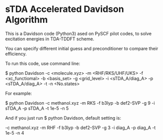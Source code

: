 sTDA Accelerated Davidson Algorithm
===================================

This is a Davidson code (Python3) ased on PySCF pilot codes, to solve excitation energies in TDA-TDDFT scheme.

You can specify different initial guess and preconditioner to compare their efficiency.

To run this code, use command line:

$ python Davidson -c <molecule.xyz> -m <RHF/RKS/UHF/UKS> -f <xc_functiomal> -b <basis_set>
-g <grid_level> -i <sTDA_A/diag_A> -p <sTDA_A/diag_A> -t <tolerance> -n <No.states>

For example:

$ python Davidson -c methanol.xyz -m RKS -f b3lyp -b def2-SVP -g 9 -i sTDA_A -p sTDA_A -t 1e-5 -n 5

And if you just run $ python Davidson, default setting is:

-c methanol.xyz -m RHF -f b3lyp -b def2-SVP -g 3 -i diag_A -p diag_A -t 1e-5 -n 4

